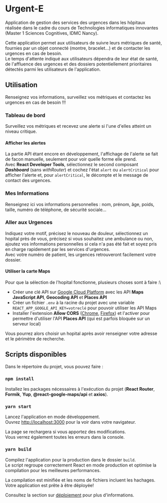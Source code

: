 # Urgent-E

Application de gestion des services des urgences dans les hôpitaux réalisée dans le cadre du cours de Technologies informatiques innovantes (Master 1 Sciences Cognitives, IDMC Nancy).

Cette application permet aux utilisateurs de suivre leurs métriques de santé, fournies par un objet connecté (montre, bracelet...) et de contacter les urgences en cas de besoin.\
Le temps d'attente indiqué aux utilisateurs dépendra de leur état de santé, de l'affluence des urgences et des dossiers potentiellement prioritaires détectés parmi les utilisateurs de l'application.

## Utilisation

Renseignez vos informations, surveillez vos métriques et contactez les urgences en cas de besoin !!!

### Tableau de bord

Surveillez vos métriques et recevez une alerte si l'une d'elles atteint un niveau critique.

#### Afficher les alertes

La partie API étant encore en développement, l'affichage de l'alerte se fait de facon manuelle, seulement pour voir quelle forme elle prend.\
Avec **React Developer Tools**, sélectionnez le second composant ***Dashboard*** (sans *withRouter*) et cochez l'état `alert` ou `alertCritical` pour afficher l'alerte et, pour `alertCritical`, le décompte et le message de contact des urgences.

### Mes Informations

Renseignez ici vos informations personnelles : nom, prénom, âge, poids, taille, numéro de téléphone, de sécurité sociale...

### Aller aux  Urgences

Indiquez votre motif, précisez le nouveau de douleur, sélectionnez un hopital près de vous, précisez si vous souhaitez une ambulance ou non, ajoutez vos informations personnelles si cela n'a pas été fait et soyez pris en charge rapidement par les services d'urgences.\
Avec votre numéro de patient, les urgences retrouveront facilement votre dossier.

#### Utiliser la carte Maps

Pour que la sélection de l'hopital fonctionne, plusieurs choses sont à faire :\
- Créer une clé API sur [Google Cloud Platform](console.cloud.google.com) avec les API **Maps JavaScript API**, **Geocoding API** et **Places API**
- Créer un fichier `.env` à la racine du projet avec une variable `REACT_APP_GOOGLE_API_KEY=votreclé` pour pouvoir utiliser les API Maps
- Installer l'extension **Allow CORS** ([Chrome](https://chrome.google.com/webstore/detail/allow-cors-access-control/lhobafahddgcelffkeicbaginigeejlf), [Firefox](https://addons.mozilla.org/fr/firefox/addon/access-control-allow-origin/)) et l'activer pour permettre d'utiliser l'API **Places API** (qui est parfois bloquée sur un serveur local)

Vous pourrez alors choisir un hopital après avoir renseigner votre adresse et le périmètre de recherche.

## Scripts disponibles

Dans le répertoire du projet, vous pouvez faire :

### `npm install`

Installez les packages nécessaires à l'exécution du projet (**React Router**, **Formik**, **Yup**, **@react-google-maps/api** et **axios**).

### `yarn start`

Lancez l'application en mode développement.\
Ouvrez [http://localhost:3000](http://localhost:3000) pour la voir dans votre navigateur.

La page se rechargera si vous apportez des modifications.\
Vous verrez également toutes les erreurs dans la console.

### `yarn build`

Compilez l'application pour la production dans le dossier `build`. \
Le script regroupe correctement React en mode production et optimise la compilation pour les meilleures performances.

La compilation est minifiée et les noms de fichiers incluent les hachages. \
Votre application est prête à être déployée!

Consultez la section sur [déploiement](https://facebook.github.io/create-react-app/docs/deployment) pour plus d'informations.
